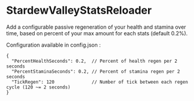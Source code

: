 # StardewValleyStatsReloader

Add a configurable passive regeneration of your health and stamina over time, based on percent of your max amount for each stats (default 0.2%).

Configuration available in config.json :

```
{
  "PercentHealthSeconds": 0.2,  // Percent of health regen per 2 seconds
  "PercentStaminaSeconds": 0.2, // Percent of stamina regen per 2 seconds
  "TickRegen": 120              // Number of tick between each regen cycle (120 ~= 2 seconds)
}
```
